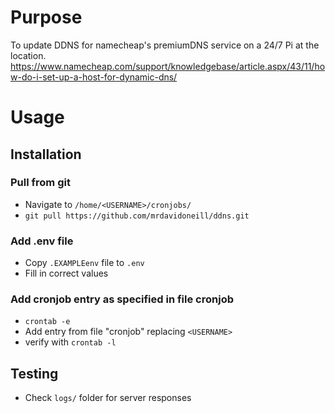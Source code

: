 # Purpose

To update DDNS for namecheap's premiumDNS service on a 24/7 Pi at the location.
https://www.namecheap.com/support/knowledgebase/article.aspx/43/11/how-do-i-set-up-a-host-for-dynamic-dns/

# Usage

## Installation

### Pull from git

- Navigate to `/home/<USERNAME>/cronjobs/`
- `git pull https://github.com/mrdavidoneill/ddns.git`

### Add .env file

- Copy `.EXAMPLEenv` file to `.env`
- Fill in correct values

### Add cronjob entry as specified in file cronjob

- `crontab -e`
- Add entry from file "cronjob" replacing `<USERNAME>`
- verify with `crontab -l`

## Testing

- Check `logs/` folder for server responses
